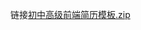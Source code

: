 链接[初中高级前端简历模板.zip](https://www.yuque.com/attachments/yuque/0/2024/zip/207857/1719487730585-42462e67-3d92-448f-9fe8-474977871eab.zip)

